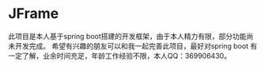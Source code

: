 # JFrame

此项目是本人基于spring boot搭建的开发框架，由于本人精力有限，部分功能尚未开发完成。
希望有兴趣的朋友可以和我一起完善此项目，最好对spring boot 有一定了解，业余时间充足，年龄工作经验不限，本人QQ：369906430。

